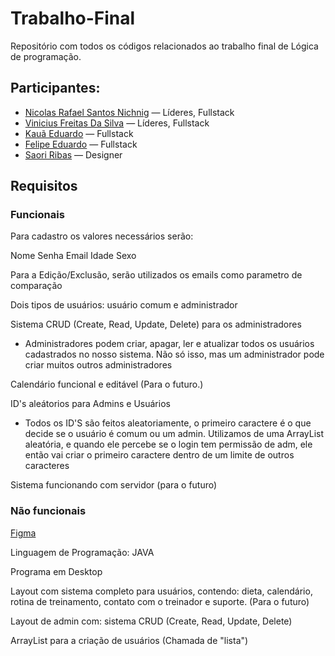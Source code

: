 # Trabalho-Final
Repositório com todos os códigos relacionados ao trabalho final de Lógica de programação. 

## Participantes: 

* [Nicolas Rafael Santos Nichnig](https://github.com/GhoostSama) — Líderes, Fullstack
* [Vinicius Freitas Da Silva](https://github.com/PenRoseRubix) — Líderes, Fullstack
* [Kauã Eduardo](https://github.com/kauaeduardog) — Fullstack
* [Felipe Eduardo](https://github.com/FelipeEduardo16) — Fullstack
* [Saori Ribas](https://github.com/Sayoyuu/Sayoyuu.git) — Designer 

## Requisitos

### Funcionais

Para cadastro os valores necessários serão: 

Nome
Senha
Email
Idade
Sexo

Para a Edição/Exclusão, serão utilizados os emails como parametro de comparação

Dois tipos de usuários: usuário comum e administrador
  
Sistema CRUD (Create, Read, Update, Delete) para os administradores

* Administradores podem criar, apagar, ler e atualizar todos os usuários cadastrados no nosso sistema. Não só isso, mas um administrador pode criar muitos outros administradores

Calendário funcional e editável (Para o futuro.)

ID's aleátorios para Admins e Usuários

* Todos os ID'S são feitos aleatoriamente, o primeiro caractere é o que decide se o usuário é comum ou um admin.
Utilizamos de uma ArrayList aleatória, e quando ele percebe se o login tem permissão de adm, ele então vai criar o primeiro caractere dentro de um limite de outros caracteres

Sistema funcionando com servidor (para o futuro)

### Não funcionais

[Figma](https://www.figma.com/file/8aKzqJxSa8vcIOpnczGriQ/Trabalho-SA?node-id=0%3A1&t=5g1CV6EJuupagJmL-0)

Linguagem de Programação: JAVA

Programa em Desktop

Layout com sistema completo para usuários, contendo: dieta, calendário, rotina de treinamento, contato com o treinador e suporte. (Para o futuro)

Layout de admin com: sistema CRUD (Create, Read, Update, Delete)

ArrayList para a criação de usuários (Chamada de "lista")
